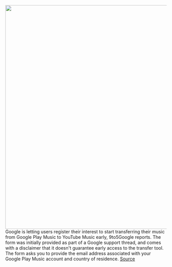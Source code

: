 <img src='https://cdn.vox-cdn.com/thumbor/U6O7yyiaZfTPRjc-eBydQOUF7dg=/0x0:4608x3072/1200x800/filters:focal(1936x1168:2672x1904)/cdn.vox-cdn.com/uploads/chorus_image/image/66819938/4F2B95B0_67F1_408C_91C8_CFC56043D61B.0.jpeg' width='700px' /><br/>
Google is letting users register their interest to start transferring their music from Google Play Music to YouTube Music early, 9to5Google reports. The form was initially provided as part of a Google support thread, and comes with a disclaimer that it doesn't guarantee early access to the transfer tool. The form asks you to provide the email address associated with your Google Play Music account and country of residence.
<a href='https://www.theverge.com/2020/5/20/21264688/google-play-music-to-youtube-music-transfer'> Source <a/>